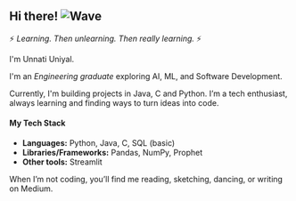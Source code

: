 ## Hi there! ![Wave](https://media0.giphy.com/media/v1.Y2lkPTc5MGI3NjExbXFqZzQwbGhtN3I5MHhoZDB5NXh4djc1dm5lemloOHFqbGNwZDJjNCZlcD12MV9pbnRlcm5hbF9naWZfYnlfaWQmY3Q9cw/ujrj9aoOdNvXO/giphy.gif)

⚡ *Learning. Then unlearning. Then really learning.* ⚡

I'm Unnati Uniyal. 

I'm an *Engineering graduate* exploring AI, ML, and Software Development.  

Currently, I'm building projects in Java, C and Python.
I’m a tech enthusiast, always learning and finding ways to turn ideas into code.

#### My Tech Stack 
- **Languages:** Python, Java, C, SQL (basic)
- **Libraries/Frameworks:** Pandas, NumPy, Prophet  
- **Other tools:** Streamlit

When I’m not coding, you’ll find me reading, sketching, dancing, or writing on Medium.
